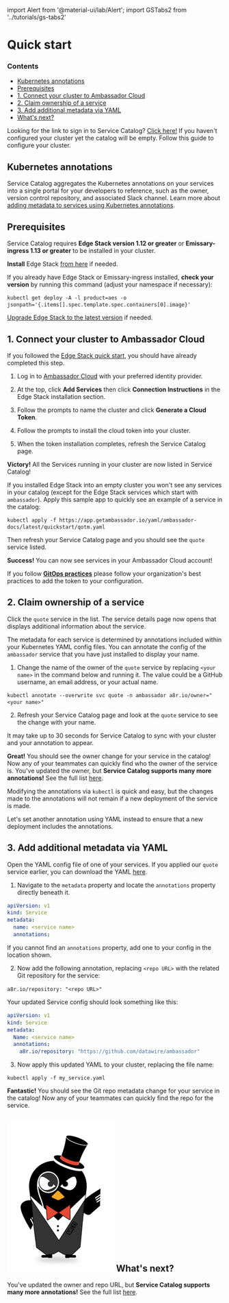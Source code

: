 import Alert from '@material-ui/lab/Alert';
import GSTabs2 from '../tutorials/gs-tabs2'

# Quick start

<div class="docs-article-toc">
<h3>Contents</h3>

* [Kubernetes annotations](#kubernetes-annotations)
* [Prerequisites](#prerequisites)
* [1. Connect your cluster to Ambassador Cloud](#1-connect-your-cluster-to-ambassador-cloud)
* [2. Claim ownership of a service](#2-claim-ownership-of-a-service)
* [3. Add additional metadata via YAML](#3-add-additional-metadata-via-yaml)
* [What's next?](#img-classos-logo-srcimageslogopng-whats-next)

</div>

<Alert severity="info">Looking for the link to sign in to Service Catalog? <a href="https://app.getambassador.io/cloud/">Click here!</a> If you haven't configured your cluster yet the catalog will be empty. Follow this guide to configure your cluster.</Alert>

## Kubernetes annotations

Service Catalog aggregates the Kubernetes annotations on your services into a single portal for your developers to reference, such as the owner, version control repository, and associated Slack channel. Learn more about [adding metadata to services using Kubernetes annotations](../concepts/annotating/).

## Prerequisites

Service Catalog requires **Edge Stack version 1.12 or greater** or **Emissary-ingress 1.13 or greater** to be installed in your cluster.

**Install** Edge Stack <a href="../../../../edge-stack/latest/tutorials/getting-started/">from here</a> if needed.

If you already have Edge Stack or Emissary-ingress installed, **check your version** by running this command (adjust your namespace if necessary):

```
kubectl get deploy -A -l product=aes -o jsonpath='{.items[].spec.template.spec.containers[0].image}'
```
[Upgrade Edge Stack to the latest version](../../../../edge-stack/latest/topics/install/upgrading/) if needed.

## 1. Connect your cluster to Ambassador Cloud

<Alert severity="info">
  If you followed the <a href="../../../../edge-stack/latest/tutorials/getting-started/">Edge Stack quick start</a>, you should have already completed this step.
</Alert>

1. Log in to [Ambassador Cloud](https://app.getambassador.io/cloud/) with your preferred identity provider.

2. At the top, click **Add Services** then click **Connection Instructions** in the Edge Stack installation section.

3. Follow the prompts to name the cluster and click **Generate a Cloud Token**.

4. Follow the prompts to install the cloud token into your cluster.

5. When the token installation completes, refresh the Service Catalog page.

<Alert severity="success"><b>Victory!</b> All the Services running in your cluster are now listed in Service Catalog!</Alert>

If you installed Edge Stack into an empty cluster you won't see any services in your catalog (except for the Edge Stack services which start with `ambassador`).  Apply this sample app to quickly see an example of a service in the catalog:

```
kubectl apply -f https://app.getambassador.io/yaml/ambassador-docs/latest/quickstart/qotm.yaml
```

Then refresh your Service Catalog page and you should see the `quote` service listed.

<Alert severity="success"><b>Success!</b> You can now see services in your Ambassador Cloud account!</Alert>



<Alert severity="info">If you follow <a href="../../../../edge-stack/latest/topics/concepts/gitops-continuous-delivery/#continuous-delivery-and-gitops"><b>GitOps practices</b></a> please follow your organization's best practices to add the token to your configuration.</Alert>

## 2. Claim ownership of a service

Click the `quote` service in the list. The service details page now opens that displays additional information about the service.

The metadata for each service is determined by annotations included within your Kubernetes YAML config files. You can annotate the config of the `ambassador` service that you have just installed to display your name.

1. Change the name of the owner of the `quote` service by replacing `<your name>` in the command below and running it.  The value could be a GitHub username, an email address, or your actual name.

  ```
  kubectl annotate --overwrite svc quote -n ambassador a8r.io/owner="<your name>"
  ```

2. Refresh your Service Catalog page and look at the `quote` service to see the change with your name.

<Alert severity="info">It may take up to 30 seconds for Service Catalog to sync with your cluster and your annotation to appear.</Alert>

<Alert severity="success"><b>Great!</b> You should see the owner change for your service in the catalog! Now any of your teammates can quickly find who the owner of the service is. You've updated the owner, but <b>Service Catalog supports many more annotations!</b>  See the full list <a href="../reference/annotations/">here</a>.</Alert>

Modifying the annotations via `kubectl` is quick and easy, but the changes made to the annotations will not remain if a new deployment of the service is made.

Let's set another annotation using YAML instead to ensure that a new deployment includes the annotations.

## 3. Add additional metadata via YAML

Open the YAML config file of one of your services.  If you applied our `quote` service earlier, you can download the YAML [here](/yaml/quickstart/qotm.yaml).

1. Navigate to the `metadata` property and locate the `annotations` property directly beneath it.

  ```yaml
  apiVersion: v1
  kind: Service
  metadata:
    name: <service name>
    annotations:
  ```

  If you cannot find an `annotations` property, add one to your config in the location shown.

2. Now add the following annotation, replacing `<repo URL>` with the related Git repository for the service:

  `a8r.io/repository: "<repo URL>"`

  Your updated Service config should look something like this:

  ```yaml
  apiVersion: v1
  kind: Service
  metadata:
    Name: <service name>
    annotations:
      a8r.io/repository: "https://github.com/datawire/ambassador"
  ```

3. Now apply this updated YAML to your cluster, replacing the file name:

  ```
  kubectl apply -f my_service.yaml
  ```

<Alert severity="success"><b>Fantastic!</b> You should see the Git repo metadata change for your service in the catalog! Now any of your teammates can quickly find the repo for the service.</Alert>

## <img class="os-logo" src="../../images/logo.png"/> What's next?

You've updated the owner and repo URL, but **Service Catalog supports many more annotations!**  See the full list [here](../reference/annotations/).
